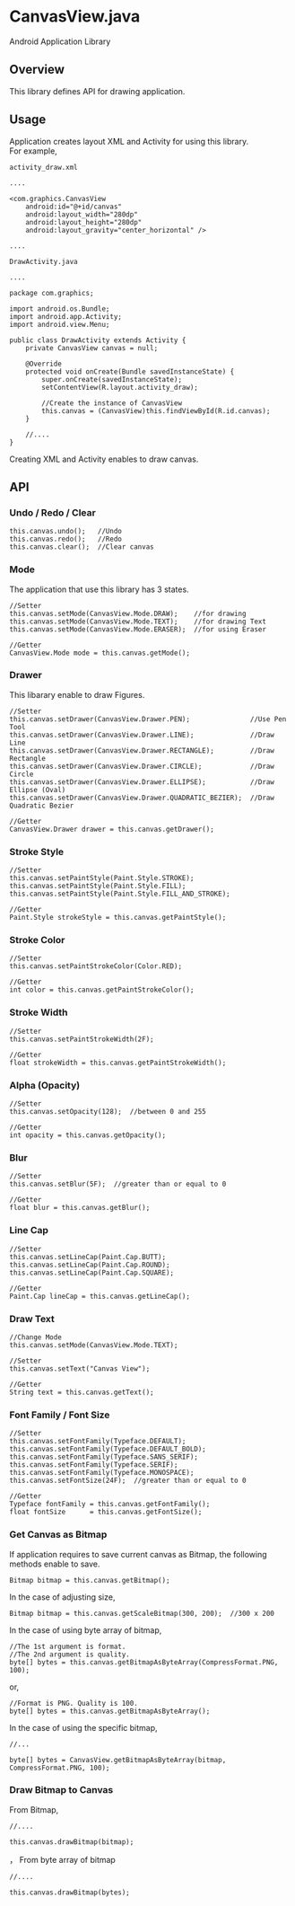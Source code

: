 CanvasView.java
=========
  
Android Application Library
  
## Overview
  
This library defines API for drawing application.
  
## Usage

Application creates layout XML and Activity for using this library.  
For example,  
  
    activity_draw.xml
  
    ....

    <com.graphics.CanvasView
        android:id="@+id/canvas"
        android:layout_width="280dp"
        android:layout_height="280dp"
        android:layout_gravity="center_horizontal" />

    ....
  
    DrawActivity.java
  
    ....

    package com.graphics;

    import android.os.Bundle;
    import android.app.Activity;
    import android.view.Menu;

    public class DrawActivity extends Activity {
        private CanvasView canvas = null;

        @Override
        protected void onCreate(Bundle savedInstanceState) {
            super.onCreate(savedInstanceState);
            setContentView(R.layout.activity_draw);

            //Create the instance of CanvasView
            this.canvas = (CanvasView)this.findViewById(R.id.canvas);
        }

        //....
    }
  
Creating XML and Activity enables to draw canvas.
  
## API
  
### Undo / Redo / Clear
  
    this.canvas.undo();   //Undo
    this.canvas.redo();   //Redo
    this.canvas.clear();  //Clear canvas
  
### Mode
  
The application that use this library has 3 states.
  
    //Setter
    this.canvas.setMode(CanvasView.Mode.DRAW);    //for drawing
    this.canvas.setMode(CanvasView.Mode.TEXT);    //for drawing Text
    this.canvas.setMode(CanvasView.Mode.ERASER);  //for using Eraser

    //Getter
    CanvasView.Mode mode = this.canvas.getMode();
  
### Drawer
  
This libarary enable to draw Figures.
  
    //Setter
    this.canvas.setDrawer(CanvasView.Drawer.PEN);               //Use Pen Tool
    this.canvas.setDrawer(CanvasView.Drawer.LINE);              //Draw Line
    this.canvas.setDrawer(CanvasView.Drawer.RECTANGLE);         //Draw Rectangle
    this.canvas.setDrawer(CanvasView.Drawer.CIRCLE);            //Draw Circle
    this.canvas.setDrawer(CanvasView.Drawer.ELLIPSE);           //Draw Ellipse (Oval)
    this.canvas.setDrawer(CanvasView.Drawer.QUADRATIC_BEZIER);  //Draw Quadratic Bezier

    //Getter
    CanvasView.Drawer drawer = this.canvas.getDrawer();
  
### Stroke Style
  
    //Setter
    this.canvas.setPaintStyle(Paint.Style.STROKE);
    this.canvas.setPaintStyle(Paint.Style.FILL);
    this.canvas.setPaintStyle(Paint.Style.FILL_AND_STROKE);

    //Getter
    Paint.Style strokeStyle = this.canvas.getPaintStyle();
  
### Stroke Color
  
    //Setter
    this.canvas.setPaintStrokeColor(Color.RED);

    //Getter
    int color = this.canvas.getPaintStrokeColor();
  
### Stroke Width
  
    //Setter
    this.canvas.setPaintStrokeWidth(2F);

    //Getter
    float strokeWidth = this.canvas.getPaintStrokeWidth();
  
### Alpha (Opacity)
  
    //Setter
    this.canvas.setOpacity(128);  //between 0 and 255

    //Getter
    int opacity = this.canvas.getOpacity();
  
### Blur
  
    //Setter
    this.canvas.setBlur(5F);  //greater than or equal to 0

    //Getter 
    float blur = this.canvas.getBlur();
  
### Line Cap
  
    //Setter
    this.canvas.setLineCap(Paint.Cap.BUTT);
    this.canvas.setLineCap(Paint.Cap.ROUND);
    this.canvas.setLineCap(Paint.Cap.SQUARE);

    //Getter
    Paint.Cap lineCap = this.canvas.getLineCap();
  
### Draw Text
  
    //Change Mode
    this.canvas.setMode(CanvasView.Mode.TEXT);

    //Setter
    this.canvas.setText("Canvas View");

    //Getter
    String text = this.canvas.getText();
  
### Font Family / Font Size
  
    //Setter
    this.canvas.setFontFamily(Typeface.DEFAULT);
    this.canvas.setFontFamily(Typeface.DEFAULT_BOLD);
    this.canvas.setFontFamily(Typeface.SANS_SERIF);
    this.canvas.setFontFamily(Typeface.SERIF);
    this.canvas.setFontFamily(Typeface.MONOSPACE);
    this.canvas.setFontSize(24F);  //greater than or equal to 0

    //Getter
    Typeface fontFamily = this.canvas.getFontFamily();
    float fontSize      = this.canvas.getFontSize();
  
### Get Canvas as Bitmap
  
If application requires to save current canvas as Bitmap, the following methods enable to save.
  
    Bitmap bitmap = this.canvas.getBitmap();
  
In the case of adjusting size,
  
    Bitmap bitmap = this.canvas.getScaleBitmap(300, 200);  //300 x 200
  
In the case of using byte array of bitmap,
  
    //The 1st argument is format.
    //The 2nd argument is quality.
    byte[] bytes = this.canvas.getBitmapAsByteArray(CompressFormat.PNG, 100);
  
or,
  
    //Format is PNG. Quality is 100.
    byte[] bytes = this.canvas.getBitmapAsByteArray();
  
In the case of using the specific bitmap,
  
    //...

    byte[] bytes = CanvasView.getBitmapAsByteArray(bitmap, CompressFormat.PNG, 100);
  
### Draw Bitmap to Canvas
  
From Bitmap,
  
    //....

    this.canvas.drawBitmap(bitmap);
  ，
From byte array of bitmap
  
    //....

    this.canvas.drawBitmap(bytes);
  
